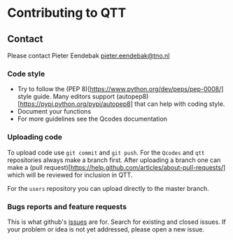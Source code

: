 # Contributing to QTT

## Contact

Please contact Pieter Eendebak pieter.eendebak@tno.nl

### Code style

* Try to follow the (PEP 8)[https://www.python.org/dev/peps/pep-0008/] style guide. Many editors support (autopep8)[https://pypi.python.org/pypi/autopep8] that can help with coding style.
* Document your functions
* For more guidelines see the Qcodes documentation

### Uploading code

To upload code use `git commit` and `git push`. For the `Qcodes` and `qtt` repositories always make a branch first.
After uploading a branch one can make a (pull request)[https://help.github.com/articles/about-pull-requests/] which will be reviewed for inclusion in QTT.

For the `users` repository you can upload directly to the master branch.

### Bugs reports and feature requests

This is what github's [issues](https://github.com/VandersypenQutech/qtt/issues) are for. Search for existing and closed issues. If your problem or idea is not yet addressed, please open a new issue.



